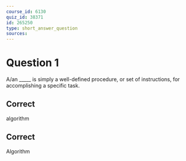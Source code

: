 ```yaml
---
course_id: 6130
quiz_id: 38371
id: 265250
type: short_answer_question
sources:
---
```


# Question 1

A/an \_\_\_\_\_ is simply a well-defined procedure, or set of instructions, for
accomplishing a specific task.

## Correct

algorithm

## Correct

Algorithm

